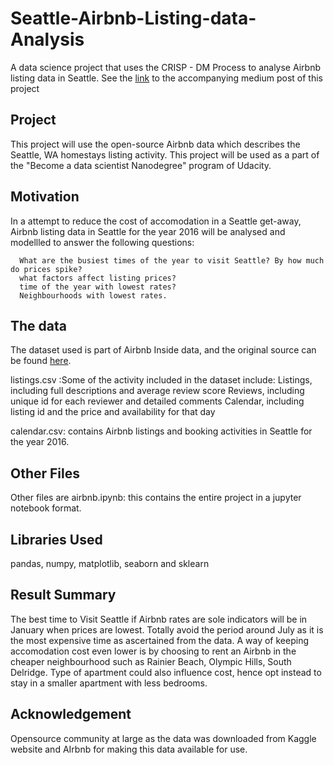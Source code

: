 # Seattle-Airbnb-Listing-data-Analysis
A data science project that uses the CRISP - DM Process to analyse Airbnb listing data in Seattle. See the [link](https://medium.com/@rasimhi/seattle-airbnb-data-how-to-get-the-best-accommodation-rate-for-your-seattle-getaway-5df2c11cdfb2) to the accompanying medium post of this project 

## Project
This project will use the open-source Airbnb data which describes the Seattle, WA homestays listing activity. This project will be used as a part of the "Become a data scientist Nanodegree"  program of Udacity. 

## Motivation
In a attempt to reduce the cost of accomodation in a Seattle get-away, Airbnb listing data in Seattle for the year 2016 will be analysed and modellled to answer the following questions:

      What are the busiest times of the year to visit Seattle? By how much do prices spike?
      what factors affect listing prices?
      time of the year with lowest rates?
      Neighbourhoods with lowest rates.

## The data

The dataset used is part of Airbnb Inside data, and the original source can be found [here](http://insideairbnb.com/get-the-data/).

listings.csv :Some of the activity included in the dataset include:
    Listings, including full descriptions and average review score
    Reviews, including unique id for each reviewer and detailed comments
    Calendar, including listing id and the price and availability for that day
    
calendar.csv: contains Airbnb listings and booking activities in Seattle for the year 2016.

 ## Other Files
 
 Other files are airbnb.ipynb: this contains the entire project in a jupyter notebook format.
 
 ## Libraries Used
 
pandas, numpy, matplotlib, seaborn and sklearn 

## Result Summary

The best time to Visit Seattle if Airbnb rates are sole indicators will be in January when prices are lowest. Totally avoid the period around July as it is the most expensive time as ascertained from the data. A way of keeping accomodation cost even lower is by choosing to rent an Airbnb in the cheaper neighbourhood such as Rainier Beach, Olympic Hills, South Delridge. Type of apartment could also influence cost, hence opt instead to stay in a smaller apartment with less bedrooms. 

## Acknowledgement

Opensource community at large as the data was downloaded from Kaggle website and AIrbnb for making this data available for use.
